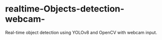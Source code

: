 # realtime-Objects-detection-webcam-
Real-time object detection using YOLOv8 and OpenCV with webcam input.
